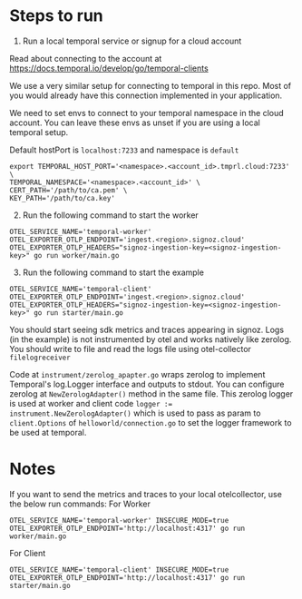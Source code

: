 # Steps to run

1. Run a local temporal service or signup for a cloud account

Read about connecting to the account at https://docs.temporal.io/develop/go/temporal-clients

We use a very similar setup for connecting to temporal in this repo. Most of you would already have this connection implemented in your application.

We need to set envs to connect to your temporal namespace in the cloud account. You can leave these envs as unset if you are using a local temporal setup.

Default hostPort is `localhost:7233` and namespace is `default`

```
export TEMPORAL_HOST_PORT='<namespace>.<account_id>.tmprl.cloud:7233' \
TEMPORAL_NAMESPACE='<namespace>.<account_id>' \
CERT_PATH='/path/to/ca.pem' \
KEY_PATH='/path/to/ca.key'
```

2. Run the following command to start the worker
```
OTEL_SERVICE_NAME='temporal-worker' OTEL_EXPORTER_OTLP_ENDPOINT='ingest.<region>.signoz.cloud' OTEL_EXPORTER_OTLP_HEADERS="signoz-ingestion-key=<signoz-ingestion-key>" go run worker/main.go
```

3. Run the following command to start the example
```
OTEL_SERVICE_NAME='temporal-client' OTEL_EXPORTER_OTLP_ENDPOINT='ingest.<region>.signoz.cloud' OTEL_EXPORTER_OTLP_HEADERS="signoz-ingestion-key=<signoz-ingestion-key>" go run starter/main.go
```

You should start seeing sdk metrics and traces appearing in signoz. Logs (in the example) is not instrumented by otel and works natively like zerolog. You should write to file and read the logs file using otel-collector `filelogreceiver`

Code at `instrument/zerolog_apapter.go` wraps zerolog to implement Temporal's log.Logger interface and outputs to stdout. You can configure zerolog at `NewZerologAdapter()` method in the same file. This zerolog logger is used at worker and client code `logger := instrument.NewZerologAdapter()` which is used to pass as param to `client.Options` of `helloworld/connection.go` to set the logger framework to be used at temporal.

# Notes
If you want to send the metrics and traces to your local otelcollector, use the below run commands:
For Worker
```
OTEL_SERVICE_NAME='temporal-worker' INSECURE_MODE=true OTEL_EXPORTER_OTLP_ENDPOINT='http://localhost:4317' go run worker/main.go 
```
For Client
```
OTEL_SERVICE_NAME='temporal-client' INSECURE_MODE=true OTEL_EXPORTER_OTLP_ENDPOINT='http://localhost:4317' go run starter/main.go
```


